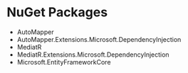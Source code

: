 # NuGet Packages
- AutoMapper
- AutoMapper.Extensions.Microsoft.DependencyInjection
- MediatR
- MediatR.Extensions.Microsoft.DependencyInjection
- Microsoft.EntityFrameworkCore
